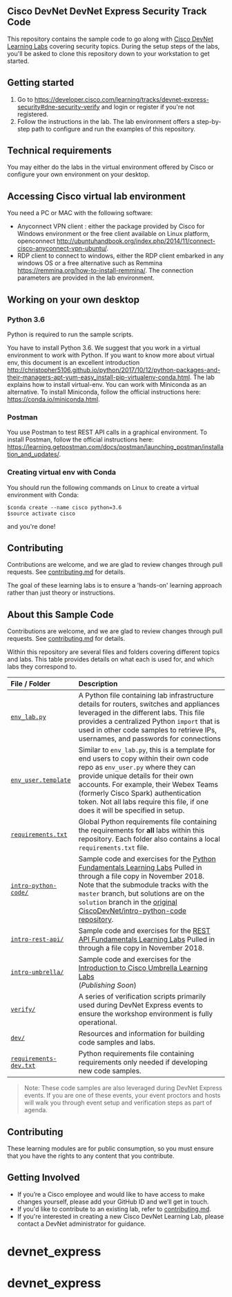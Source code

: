 ## Cisco DevNet DevNet Express Security Track Code

This repository contains the sample code to go along with [Cisco DevNet Learning Labs](https://developer.cisco.com/learning) covering security topics. During the setup steps of the labs, you'll be asked to clone this repository down to your workstation to get started.

## Getting started
1. Go to <https://developer.cisco.com/learning/tracks/devnet-express-security#dne-security-verify> and login or register if you're not registered.
2. Follow the instructions in the lab. The lab environment offers a step-by-step path to configure and run the examples of this repository.

## Technical requirements
You may either do the labs in the virtual environment offered by Cisco or configure your own environment on your desktop.

## Accessing Cisco virtual lab environment
You need a PC or MAC with the following software: 
- Anyconnect VPN client : either the package provided by Cisco for Windows environment or the free client available on Linux platform, openconnect <http://ubuntuhandbook.org/index.php/2014/11/connect-cisco-anyconnect-vpn-ubuntu/>.
- RDP client to connect to windows, either the RDP client embarked in any windows OS or a free alternative such as Remmina <https://remmina.org/how-to-install-remmina/>.
The connection parameters are provided in the lab environment.

## Working on your own desktop
### Python 3.6
Python is required to run the sample scripts.

You have to install Python 3.6. We suggest that you work in a virtual environment to work with Python. If you want to know more about virtual env, this document is an excellent introduction <http://christopher5106.github.io/python/2017/10/12/python-packages-and-their-managers-apt-yum-easy_install-pip-virtualenv-conda.html>. The lab explains how to install virtual-env. You can work with Miniconda as an alternative. To install Miniconda, follow the official instructions here: <https://conda.io/miniconda.html>.

### Postman
You use Postman to test REST API calls in a graphical environment. To install Postman, follow the official instructions here: <https://learning.getpostman.com/docs/postman/launching_postman/installation_and_updates/>.

### Creating virtual env with Conda
You should run the following commands on Linux to create a virtual environment with Conda:
```
$conda create --name cisco python=3.6
$source activate cisco
```
and you're done!

## Contributing
Contributions are welcome, and we are glad to review changes through pull requests. See [contributing.md](contributing.md) for details.

The goal of these learning labs is to ensure a 'hands-on' learning approach rather than just theory or instructions.

## About this Sample Code

Contributions are welcome, and we are glad to review changes through pull requests. See [contributing.md](contributing.md) for details.

Within this repository are several files and folders covering different topics and labs.  This table provides details on what each is used for, and which labs they correspond to.  

| File / Folder                                  | Description                 |
|:-----------------------------------------------|:----------------------------|
| [`env_lab.py`](env_lab.py)                     | A Python file containing lab infrastructure details for routers, switches and appliances leveraged in the different labs.  This file provides a centralized  Python `import` that is used in  other code samples to retrieve IPs, usernames, and passwords for connections |
| [`env_user.template`](env_user.template)       | Similar to `env_lab.py`, this is a template for end users to copy within their own code repo as `env_user.py` where they can provide unique details for their own accounts.  For example, their Webex Teams (formerly Cisco Spark) authentication token.  Not all labs require this file, if one does it will be specified in setup. |
| [`requirements.txt`](requirements.txt)         | Global Python requirements file containing the requirements for **all** labs within this repository.  Each folder also contains a local `requirements.txt` file. |
| [`intro-python-code/`](intro-python-code/)     | Sample code and exercises for the [Python Fundamentals Learning Labs](https://developer.cisco.com/learning/modules/programming-fundamentals/parsing-json-python/step/1) Pulled in through a file copy in November 2018. Note that the submodule tracks with the `master` branch, but solutions are on the `solution` branch in the [original CiscoDevNet/intro-python-code repository](https://github.com/CiscoDevNet/intro-python-code). <br> |
| [`intro-rest-api/`](intro-rest-api/)           | Sample code and exercises for the [REST API Fundamentals Learning Labs](https://developer.cisco.com/learning/modules/rest-api-fundamentals/hands-on-postman/step/1) Pulled in through a file copy in November 2018. |
| [`intro-umbrella/`](intro-umbrella/)           | Sample code and exercises for the [Introduction to Cisco Umbrella Learning Labs]() <br> (_Publishing Soon_) |
| [`verify/`](verify/)                           | A series of verification scripts primarily used during DevNet Express events to ensure the workshop environment is fully operational. |
| [`dev/`](dev/)                                 | Resources and information for building code samples and labs. |
| [`requirements-dev.txt`](requirements-dev.txt) | Python requirements file containing requirements only needed if developing new code samples. |

> Note: These code samples are also leveraged during DevNet Express events.  If you are one of these events, your event proctors and hosts will walk you through event setup and verification steps as part of agenda.  

## Contributing

These learning modules are for public consumption, so you must ensure that you have the rights to any content that you contribute.

## Getting Involved

* If you’re a Cisco employee and would like to have access to make changes yourself, please add your GitHub ID and we’ll get in touch.
* If you'd like to contribute to an existing lab, refer to [contributing.md](contributing.md).
* If you're interested in creating a new Cisco DevNet Learning Lab, please contact a DevNet administrator for guidance.
# devnet_express
# devnet_express
